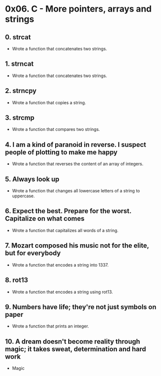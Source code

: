 # 0x06. C - More pointers, arrays and strings

## 0. strcat
* Wrote a function that concatenates two strings.

## 1. strncat
* Wrote a function that concatenates two strings.

## 2. strncpy
* Wrote a function that copies a string.

## 3. strcmp
* Wrote a function that compares two strings.

## 4. I am a kind of paranoid in reverse. I suspect people of plotting to make me happy
* Wrote a function that reverses the content of an array of integers.

## 5. Always look up
* Wrote a function that changes all lowercase letters of a string to uppercase.

## 6. Expect the best. Prepare for the worst. Capitalize on what comes
* Wrote a function that capitalizes all words of a string.

## 7. Mozart composed his music not for the elite, but for everybody
* Wrote a function that encodes a string into 1337.

## 8. rot13
* Wrote a function that encodes a string using rot13.

## 9. Numbers have life; they're not just symbols on paper
* Wrote  a function that prints an integer.

## 10. A dream doesn't become reality through magic; it takes sweat, determination and hard work
* Magic
